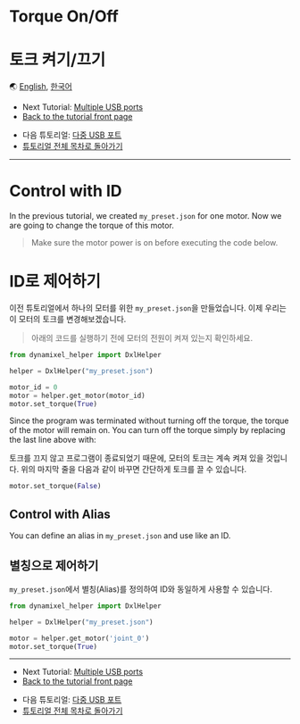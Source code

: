 <!---------------------------->
<!-- multilangual suffix: en, kr -->
<!---------------------------->

<!-- [en] -->
# Torque On/Off
<!-- [kr] -->
# 토크 켜기/끄기
<!-- [common] -->

🌏 [English](torque.en.md), [한국어](torque.kr.md)

<!-- [en] -->
- Next Tutorial: [Multiple USB ports](multiple_ports.en.md)
- [Back to the tutorial front page](TUTORIAL.en.md)
<!-- [kr] -->
- 다음 튜토리얼: [다중 USB 포트](multiple_ports.kr.md)
- [튜토리얼 전체 목차로 돌아가기](TUTORIAL.kr.md)
<!-- [common] -->

---

<!-- [en] -->
# Control with ID

In the previous tutorial, we created `my_preset.json` for one motor. Now we are going to change the torque of this motor.

> Make sure the motor power is on before executing the code below.
<!-- [kr] -->
# ID로 제어하기

이전 튜토리얼에서 하나의 모터를 위한 `my_preset.json`을 만들었습니다. 이제 우리는 이 모터의 토크를 변경해보겠습니다.

> 아래의 코드를 실행하기 전에 모터의 전원이 켜져 있는지 확인하세요.
<!-- [common] -->

```python
from dynamixel_helper import DxlHelper

helper = DxlHelper("my_preset.json")

motor_id = 0
motor = helper.get_motor(motor_id)
motor.set_torque(True)
```

<!-- [en] -->
Since the program was terminated without turning off the torque, the torque of the motor will remain on. You can turn off the torque simply by replacing the last line above with:
<!-- [kr] -->
토크를 끄지 않고 프로그램이 종료되었기 때문에, 모터의 토크는 계속 켜져 있을 것입니다. 위의 마지막 줄을 다음과 같이 바꾸면 간단하게 토크를 끌 수 있습니다.
<!-- [common] -->

```python
motor.set_torque(False)
```

<!-- [en] -->
## Control with Alias

You ​​can define an alias in `my_preset.json` and use like an ID.
<!-- [kr] -->
## 별칭으로 제어하기

`my_preset.json`에서 별칭(Alias)를 정의하여 ID와 동일하게 사용할 수 있습니다.
<!-- [common] -->

```python
from dynamixel_helper import DxlHelper

helper = DxlHelper("my_preset.json")

motor = helper.get_motor('joint_0')
motor.set_torque(True)
```

---

<!-- [en] -->
- Next Tutorial: [Multiple USB ports](multiple_ports.en.md)
- [Back to the tutorial front page](TUTORIAL.en.md)
<!-- [kr] -->
- 다음 튜토리얼: [다중 USB 포트](multiple_ports.kr.md)
- [튜토리얼 전체 목차로 돌아가기](TUTORIAL.kr.md)
<!-- [common] -->

